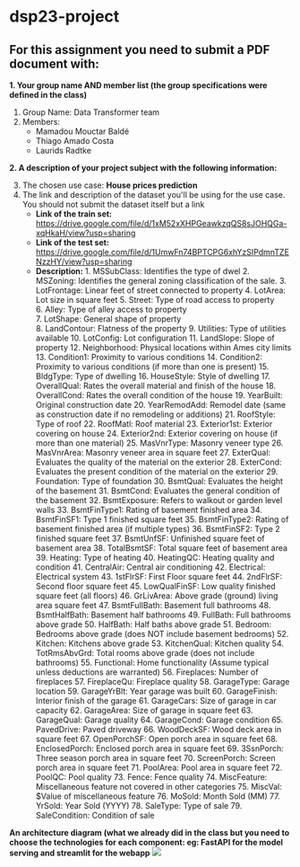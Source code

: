 ﻿# dsp23-project
## For this assignment you need to submit a PDF document with:

**1. Your group name AND member list (the group specifications were defined in the class)**  
 1. Group Name: Data Transformer team
 2. Members:
	 - Mamadou Mouctar Baldé
	 - Thiago Amado Costa
	 - Laurids Radtke 

**2. A description of your project subject with the following information:**

 3. The chosen use case: **House prices prediction** 
 4. The link and description of the dataset you'll be using for the use case. You should not submit the dataset itself but a link
	 - **Link of the train set:** https://drive.google.com/file/d/1xM52xXHPGeawkzqQS8sJOHQGa-xqHkaH/view?usp=sharing
	 - **Link of the test set:** https://drive.google.com/file/d/1UmwFn74BPTCPG6xhYzSIPdmnTZENzzHY/view?usp=sharing
	 - **Description:** 
			1. MSSubClass: Identifies the type of dwel
			2. MSZoning: Identifies the general zoning classification of the sale.
			3. LotFrontage: Linear feet of street connected to property
			4. LotArea: Lot size in square feet
			5. Street: Type of road access to property  
  			6. Alley: Type of alley access to property		
			7. LotShape: General shape of property     
			8. LandContour: Flatness of the property
			9. Utilities: Type of utilities available
			10. LotConfig: Lot configuration
			11. LandSlope: Slope of property
			12. Neighborhood: Physical locations within Ames city limits
			13. Condition1: Proximity to various conditions
			14. Condition2: Proximity to various conditions (if more than one is present)
			15. BldgType: Type of dwelling
			16. HouseStyle: Style of dwelling
			17. OverallQual: Rates the overall material and finish of the house
			18. OverallCond: Rates the overall condition of the house
			19. YearBuilt: Original construction date
			20. YearRemodAdd: Remodel date (same as construction date if no remodeling or additions)
			21. RoofStyle: Type of roof
			22. RoofMatl: Roof material
			23. Exterior1st: Exterior covering on house
			24. Exterior2nd: Exterior covering on house (if more than one material)
			25. MasVnrType: Masonry veneer type
			26. MasVnrArea: Masonry veneer area in square feet
			27. ExterQual: Evaluates the quality of the material on the exterior 
			28. ExterCond: Evaluates the present condition of the material on the exterior
			29. Foundation: Type of foundation
			30. BsmtQual: Evaluates the height of the basement
			31. BsmtCond: Evaluates the general condition of the basement
			32. BsmtExposure: Refers to walkout or garden level walls
			33. BsmtFinType1: Rating of basement finished area
			34. BsmtFinSF1: Type 1 finished square feet
			35. BsmtFinType2: Rating of basement finished area (if multiple types)
			36. BsmtFinSF2: Type 2 finished square feet
			37. BsmtUnfSF: Unfinished square feet of basement area
			38. TotalBsmtSF: Total square feet of basement area
			39. Heating: Type of heating
			40. HeatingQC: Heating quality and condition
			41. CentralAir: Central air conditioning
			42. Electrical: Electrical system
			43. 1stFlrSF: First Floor square feet
			44. 2ndFlrSF: Second floor square feet
			45. LowQualFinSF: Low quality finished square feet (all floors)
			46. GrLivArea: Above grade (ground) living area square feet
			47. BsmtFullBath: Basement full bathrooms
			48. BsmtHalfBath: Basement half bathrooms
			49. FullBath: Full bathrooms above grade
			50. HalfBath: Half baths above grade
			51. Bedroom: Bedrooms above grade (does NOT include basement bedrooms)
			52. Kitchen: Kitchens above grade
			53. KitchenQual: Kitchen quality
			54. TotRmsAbvGrd: Total rooms above grade (does not include bathrooms)
			55. Functional: Home functionality (Assume typical unless deductions are warranted)
			56. Fireplaces: Number of fireplaces
			57. FireplaceQu: Fireplace quality
			58. GarageType: Garage location
			59. GarageYrBlt: Year garage was built
			60. GarageFinish: Interior finish of the garage
			61. GarageCars: Size of garage in car capacity
			62. GarageArea: Size of garage in square feet
			63. GarageQual: Garage quality
			64. GarageCond: Garage condition
			65. PavedDrive: Paved driveway
			66. WoodDeckSF: Wood deck area in square feet
			67. OpenPorchSF: Open porch area in square feet
			68. EnclosedPorch: Enclosed porch area in square feet
			69. 3SsnPorch: Three season porch area in square feet
			70. ScreenPorch: Screen porch area in square feet
			71. PoolArea: Pool area in square feet
			72. PoolQC: Pool quality
			73. Fence: Fence quality
			74. MiscFeature: Miscellaneous feature not covered in other categories
			75. MiscVal: $Value of miscellaneous feature
			76. MoSold: Month Sold (MM)
			77. YrSold: Year Sold (YYYY)
			78. SaleType: Type of sale
			79. SaleCondition: Condition of sale

 **An architecture diagram (what we already did in the class but you need to choose the technologies for each component: eg: FastAPI for
     the model serving and streamlit for the webapp**
![](https://drive.google.com/file/d/1zZtIqkdBZadAScJj2_eUhACyRHE1vG8p/view?usp=sharing)

